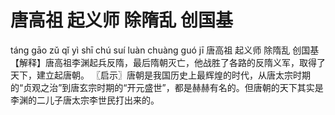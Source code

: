 # 唐高祖     起义师     除隋乱     创国基

táng gāo zǔ 	qǐ yì shī 	chú suí luàn 	chuàng guó jī
唐高祖 	起义师 	除隋乱 	创国基
【解释】唐高祖李渊起兵反隋，最后隋朝灭亡，他战胜了各路的反隋义军，取得了天下，建立起唐朝。
〖启示〗唐朝是我国历史上最辉煌的时代，从唐太宗时期的“贞观之治”到唐玄宗时期的“开元盛世”，都是赫赫有名的。但唐朝的天下其实是李渊的二儿子唐太宗李世民打出来的。
